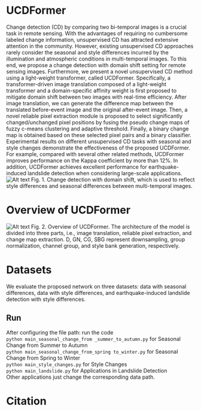 # UCDFormer
Change detection (CD) by comparing two bi-temporal images is a crucial task in remote sensing. With the advantages of requiring no cumbersome labeled change information, unsupervised CD has attracted extensive attention in the community. However,  existing unsupervised CD approaches rarely consider the seasonal  and style differences incurred by the illumination and atmospheric conditions in multi-temporal images. To this end, we propose a change detection with domain shift setting for remote sensing images. Furthermore, we present a novel  unsupervised CD method using a light-weight transformer, called UCDFormer. Specifically,  a transformer-driven image translation composed of a light-weight transformer and a domain-specific affinity weight is first proposed to mitigate domain shift between two images with real-time efficiency. After image translation, we can generate the difference map between the translated before-event image and the original after-event image. Then, a novel reliable pixel extraction module is proposed to select significantly changed/unchanged pixel positions by fusing the pseudo change maps of fuzzy c-means clustering and adaptive threshold. Finally, a binary change map is obtained based on these selected pixel pairs and a binary classifier.  Experimental results on different unsupervised CD tasks with seasonal  and style changes demonstrate the effectiveness of the proposed UCDFormer. For example, compared with several other related methods, UCDFormer improves performance on the Kappa coefficient by more than 12\%. In addition, UCDFormer achieves excellent performance for   earthquake-induced landslide detection when considering large-scale applications.
![Alt text](https://github.com/zhu-xlab/UCDFormer/blob/main/UCDFormer/Figures/fig0.jpg)
Fig. 1. Change detection with domain shift, which is used to reflect style differences and seasonal differences between multi-temporal images.
# Overview of UCDFormer
![Alt text](https://github.com/zhu-xlab/UCDFormer/blob/main/UCDFormer/Figures/fig1.jpg)
Fig. 2. Overview of UCDFormer.  The architecture of the model is divided into three parts, 	i.e., image translation, reliable pixel extraction, and change map extraction.  D, GN, CG, SBG represent downsampling, group normalization, channel group, and style bank generation, respectively.
# Datasets
We evaluate the proposed network on three datasets: data with seasonal differences, data with style differences, and earthquake-induced landslide detection with style differences.
## Run
After configuring the file path: run the code  
`python main_seasonal_change_from _summer_to_autumn.py` for Seasonal Change from Summer to Autumn  
`python main_seasonal_change_from_spring to_winter.py` for Seasonal Change from Spring to Winter  
`python main_style_changes.py` for Style Changes  
`python main_landslide.py` for Applications in Landslide Detection  
Other applications just change the corresponding data path.
# Citation
